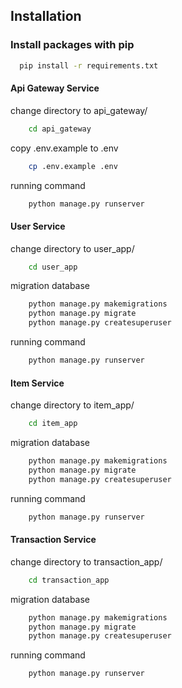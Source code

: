 
## Installation

### Install packages with pip

```bash
  pip install -r requirements.txt
```

#### Api Gateway Service

change directory to api_gateway/

```bash
    cd api_gateway
```

copy .env.example to .env
```bash
    cp .env.example .env
```

running command

```bash
    python manage.py runserver
```

#### User Service

change directory to user_app/

```bash
    cd user_app
```

migration database

```bash
    python manage.py makemigrations
    python manage.py migrate
    python manage.py createsuperuser
```

running command

```bash
    python manage.py runserver
```

#### Item Service

change directory to item_app/

```bash
    cd item_app
```

migration database

```bash
    python manage.py makemigrations
    python manage.py migrate
    python manage.py createsuperuser
```

running command

```bash
    python manage.py runserver
```

#### Transaction Service

change directory to transaction_app/

```bash
    cd transaction_app
```

migration database

```bash
    python manage.py makemigrations
    python manage.py migrate
    python manage.py createsuperuser
```

running command

```bash
    python manage.py runserver
```
